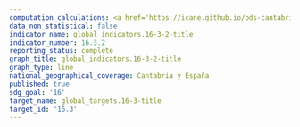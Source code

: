 ```yaml
---
computation_calculations: <a href='https://icane.github.io/ods-cantabria/assets/pdf/16.3.2.1.pdf' target='_blank'>Proporción de detenidos que no han sido condenados en el conjunto de la población reclusa total</a>
data_non_statistical: false
indicator_name: global_indicators.16-3-2-title
indicator_number: 16.3.2
reporting_status: complete
graph_title: global_indicators.16-3-2-title
graph_type: line
national_geographical_coverage: Cantabria y España
published: true
sdg_goal: '16'
target_name: global_targets.16-3-title
target_id: '16.3'
---
```

